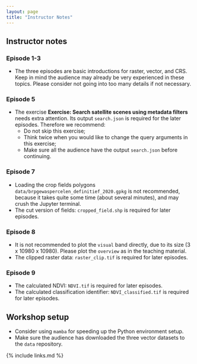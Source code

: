 ```yaml
---
layout: page
title: "Instructor Notes"
---
```


## Instructor notes

### Episode 1-3

- The three episodes are basic introductions for raster, vector, and CRS. Keep in mind the audience may already be very experienced in these topics. Please consider not going into too many details if not necessary.

### Episode 5

- The exercise **Exercise: Search satellite scenes using metadata filters** needs extra attention. Its output `search.json` is required for the later episodes. Therefore we recommend:
  - Do not skip this exercise;
  - Think twice when you would like to change the query arguments in this exercise;
  - Make sure all the audience have the output `search.json` before continuing.

### Episode 7

- Loading the crop fields polygons `data/brpgewaspercelen_definitief_2020.gpkg` is not recommended, because it takes quite some time (about several minutes), and may crush the Jupyter terminal.
- The cut version of fields: `cropped_field.shp` is required for later episodes.

### Episode 8

- It is not recommended to plot the `visual` band directly, due to its size (3 x 10980 x 10980). Please plot the `overview` as in the teaching material.
- The clipped raster data: `raster_clip.tif` is required for later episodes.

### Episode 9

- The calculated NDVI: `NDVI.tif` is required for later episodes.
- The calculated classification identifier: `NDVI_classified.tif` is required for later episodes.

## Workshop setup

- Consider using `mamba` for speeding up the Python environment setup. 
- Make sure the audience has downloaded the three vector datasets to the `data` repository.

{% include links.md %}
